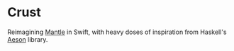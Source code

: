 # Crust

Reimagining [Mantle](https://github.com/Mantle/Mantle) in Swift, with heavy doses of inspiration from Haskell's [Aeson](http://hackage.haskell.org/package/aeson) library.
